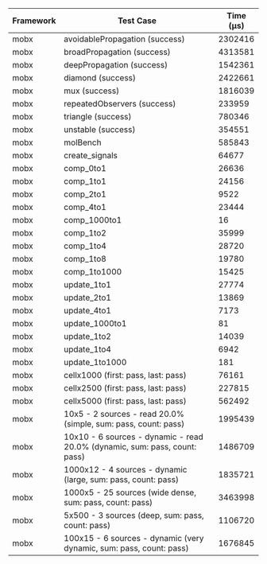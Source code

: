 | Framework | Test Case | Time (μs) |
| --- | --- | --- |
| mobx | avoidablePropagation (success) | 2302416 |
| mobx | broadPropagation (success) | 4313581 |
| mobx | deepPropagation (success) | 1542361 |
| mobx | diamond (success) | 2422661 |
| mobx | mux (success) | 1816039 |
| mobx | repeatedObservers (success) | 233959 |
| mobx | triangle (success) | 780346 |
| mobx | unstable (success) | 354551 |
| mobx | molBench | 585843 |
| mobx | create_signals | 64677 |
| mobx | comp_0to1 | 26636 |
| mobx | comp_1to1 | 24156 |
| mobx | comp_2to1 | 9522 |
| mobx | comp_4to1 | 23444 |
| mobx | comp_1000to1 | 16 |
| mobx | comp_1to2 | 35999 |
| mobx | comp_1to4 | 28720 |
| mobx | comp_1to8 | 19780 |
| mobx | comp_1to1000 | 15425 |
| mobx | update_1to1 | 27774 |
| mobx | update_2to1 | 13869 |
| mobx | update_4to1 | 7173 |
| mobx | update_1000to1 | 81 |
| mobx | update_1to2 | 14039 |
| mobx | update_1to4 | 6942 |
| mobx | update_1to1000 | 181 |
| mobx | cellx1000 (first: pass, last: pass) | 76161 |
| mobx | cellx2500 (first: pass, last: pass) | 227815 |
| mobx | cellx5000 (first: pass, last: pass) | 562492 |
| mobx | 10x5 - 2 sources - read 20.0% (simple, sum: pass, count: pass) | 1995439 |
| mobx | 10x10 - 6 sources - dynamic - read 20.0% (dynamic, sum: pass, count: pass) | 1486709 |
| mobx | 1000x12 - 4 sources - dynamic (large, sum: pass, count: pass) | 1835721 |
| mobx | 1000x5 - 25 sources (wide dense, sum: pass, count: pass) | 3463998 |
| mobx | 5x500 - 3 sources (deep, sum: pass, count: pass) | 1106720 |
| mobx | 100x15 - 6 sources - dynamic (very dynamic, sum: pass, count: pass) | 1676845 |
